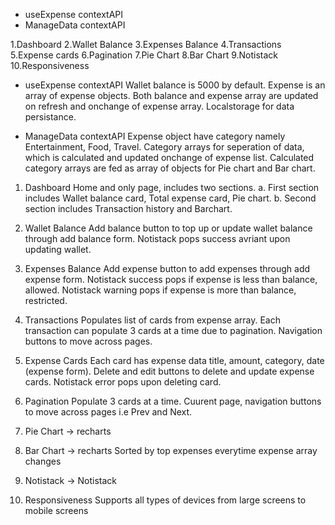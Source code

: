 * useExpense contextAPI
* ManageData contextAPI
  
1.Dashboard
2.Wallet Balance
3.Expenses Balance
4.Transactions 
5.Expense cards
6.Pagination
7.Pie Chart
8.Bar Chart
9.Notistack
10.Responsiveness

* useExpense contextAPI
Wallet balance is 5000 by default.
Expense is an array of expense objects.
Both balance and expense array are updated on refresh and onchange of expense array.
Localstorage for data persistance.

* ManageData contextAPI
Expense object have category namely Entertainment, Food, Travel.
Category arrays for seperation of data, which is calculated and updated onchange of expense list.
Calculated category arrays are fed as array of objects for Pie chart and Bar chart.

1. Dashboard 
   Home and only page, includes two sections.
   a. First section includes Wallet balance card, Total expense card, Pie chart.
   b. Second section includes Transaction history and Barchart.

2. Wallet Balance
   Add balance button to top up or update wallet balance through add balance form.
   Notistack pops success avriant upon updating wallet.

3. Expenses Balance
   Add expense button to add expenses through add expense form.
   Notistack success pops if expense is less than balance, allowed.
   Notistack warning pops if expense is more than balance, restricted.

4. Transactions
   Populates list of cards from expense array.
   Each transaction can populate 3 cards at a time due to pagination.
   Navigation buttons to move across pages.

5. Expense Cards
   Each card has expense data title, amount, category, date (expense form).
   Delete and edit buttons to delete and update expense cards.
   Notistack error pops upon deleting card.

6. Pagination
   Populate 3 cards at a time.
   Cuurent page, navigation buttons to move across pages i.e Prev and Next.

7. Pie Chart
   -> recharts
   
8. Bar Chart
   -> recharts
   Sorted by top expenses everytime expense array changes

9. Notistack
   -> Notistack

10. Responsiveness
    Supports all types of devices from large screens to mobile screens
